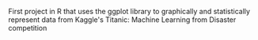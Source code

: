 First project in R that uses the ggplot library to graphically and statistically represent data from Kaggle's Titanic: Machine Learning from Disaster competition
